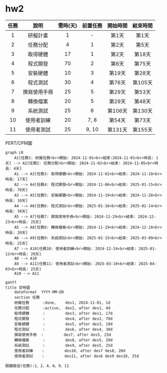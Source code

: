 # hw2
| 任務 | 說明           | 需時(天) | 前置任務    | 開始時間 | 結束時間 |               
|:------:|:----------------:|:----------:|:--------------:|:----------:|:----------:|
| 1    | 研擬計畫       | 1        | -           | 第1天    | 第1天    |                
| 2    | 任務分配       | 4        | 1            | 第2天    | 第5天    |                    
| 3    | 取得硬體       | 17       | 1            | 第2天    | 第18天   |                     
| 4    | 程式開發       | 70       | 2            | 第6天    | 第75天   |                     
| 5    | 安裝硬體       | 10       | 3            | 第19天   | 第28天   |                     
| 6    | 程式測試       | 30       | 4            | 第76天   | 第105天  |                     
| 7    | 撰寫使用手冊   | 25       | 5            | 第29天   | 第53天   |                     
| 8    | 轉換檔案       | 20       | 5            | 第29天   | 第48天   |                     
| 9    | 系統測試       | 25       | 6            | 第106天  | 第130天  |                     
| 10   | 使用者訓練     | 20       | 7, 8      | 第54天   | 第73天   |                     
| 11   | 使用者測試     | 25       | 9, 10      | 第131天  | 第155天  |                   

PERT/CPM圖
``` mermaid
graph LR
    A1[任務1: 研擬任務<br>開始: 2024-11-01<br>結束:2024-11-01<br>時長: 1天] --> A2[任務2: 任務分配<br>開始: 2024-11-02<br>結束: 2024-11-05<br>時長: 4天]
    A1 --> A3[任務3: 取得硬體<br>開始: 2024-11-02<br>結束: 2024-11-18<br>時長: 17天]
    A2 --> A4[任務4: 程式開發<br>開始: 2024-11-06<br>結束: 2025-01-15<br>時長: 70天]
    A3 --> A5[任務5: 安裝硬體<br>開始: 2024-11-19<br>結束: 2024-11-28<br>時長: 10天]
    A4 --> A6[任務6: 程式測試<br>開始: 2025-01-16<br>結束: 2025-02-14<br>時長: 30天]
    A5 --> A7[任務7: 撰寫使用手冊<br>開始: 2024-11-29<br>結束: 2024-12-23<br>時長: 25天]
    A5 --> A8[任務8: 轉換檔案<br>開始: 2024-11-29<br>結束: 2024-12-18<br>時長: 20天]
    A6 --> A9[任務9: 系統測試<br>開始: 2025-02-15<br>結束: 2025-03-09<br>時長: 25天]
    A7 --> A10[任務10: 使用者訓練<br>開始: 2024-12-24<br>結束: 2025-01-12<br>時長: 20天]
    A8 --> A10
    A9 --> A11[任務11: 使用者測試<br>開始: 2025-03-10<br>結束: 2025-04-03<br>時長: 25天]
    A10 --> A11
```

```mermaid
gantt
title 甘特圖
    dateFormat  YYYY-MM-DD
    section 任務
    研擬任務      :done,    des1, 2024-11-01, 1d
    任務分配      :active,  des2, after des1, 4d
    取得硬體      :         des3, after des1, 17d
    程式開發      :         des4, after des2, 70d
    安裝硬體      :         des5, after des3, 10d
    程式測試      :         des6, after des4, 30d
    撰寫使用手冊  :         des7, after des5, 25d
    轉換檔案      :         des8, after des5, 20d
    系統測試      :         des9, after des5, 25d
    使用者訓練    :         des10, after des7 des8, 20d
    使用者測試    :         des11, after des6 des9 des10, 25d
```

```
關鍵路徑(任務):1、2、4、6、9、11
```

